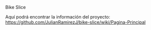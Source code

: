 Bike Slice

Aquí podrá encontrar la información del proyecto: https://github.com/JulianRamirezJ/bike-slice/wiki/Pagina-Principal

